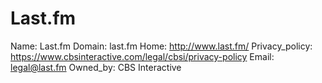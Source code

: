 
# Last.fm

Name: Last.fm
Domain: last.fm
Home: http://www.last.fm/
Privacy_policy: https://www.cbsinteractive.com/legal/cbsi/privacy-policy
Email: legal@last.fm
Owned_by: CBS Interactive
